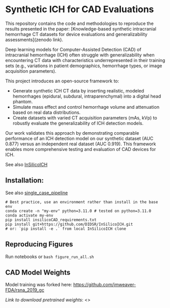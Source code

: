 # Synthetic ICH for CAD Evaluations

This repository contains the code and methodologies to reproduce the results presented in the paper: [Knowledge-based synthetic intracranial hemorrhage CT datasets for device evaluations and generalizability assessments](zenodo link).

Deep learning models for Computer-Assisted Detection (CAD) of intracranial hemorrhage (ICH) often struggle with generalizability when encountering CT data with characteristics underrepresented in their training sets (e.g., variations in patient demographics, hemorrhage types, or image acquisition parameters).

This project introduces an open-source framework to:

- Generate synthetic ICH CT data by inserting realistic, modeled hemorrhages (epidural, subdural, intraparenchymal) into a digital head phantom.
- Simulate mass effect and control hemorrhage volume and attenuation based on real data distributions.
- Create datasets with varied CT acquisition parameters (mAs, kVp) to robustly evaluate the generalizability of ICH detection models.

Our work validates this approach by demonstrating comparable performance of an ICH detection model on our synthetic dataset (AUC 0.877) versus an independent real dataset (AUC 0.919). This framework enables more comprehensive testing and evaluation of CAD devices for ICH.

See also [InSilicoICH](https://github.com/DIDSR/InSilicoICH)

## Installation:

See also [single_case_pipeline](notebooks/single_case_pipeline.ipynb)

```
# Best practice, use an environment rather than install in the base env
conda create -n "my-env" python=3.11.0 # tested on python=3.11.0
conda activate my-env
pip install insilicoCAD_requirements.txt
pip install git+https://github.com/DIDSR/InSilicoICH.git
# or: `pip install -e .` from local InSilicoICH clone 
```

## Reproducing Figures

Run notebooks or `bash figure_run_all.sh`

## CAD Model Weights

Model training was forked here: https://github.com/jmweaver-FDA/rsna_2019_gc

*Link to download pretrained weights*: <>
